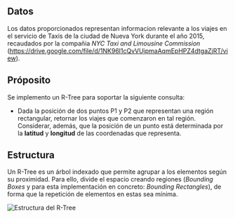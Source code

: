 ## Datos 
Los datos proporcionados representan informacion relevante a los viajes en el servicio de Taxis de la ciudad de Nueva York durante el año 2015, recaudados por la compañia *NYC Taxi and Limousine Commission* (https://drive.google.com/file/d/1NK96l1cQvVUjpmaAqmEpHPZ4dtgaZjRT/view).   
## Próposito
Se implemento un R-Tree para soportar la siguiente consulta:  
* Dada la posición de dos puntos P1 y P2 que representan una región rectangular, retornar los viajes que comenzaron en tal región.
Considerar, además, que la posición de un punto está determinada por la **latitud** y **longitud** de las coordenadas que representa.
## Estructura
Un R-Tree es un árbol indexado que permite agrupar a los elementos según su proximidad. Para ello, divide el espacio creando regiones (*Bounding Boxes* y para esta implementación en concreto: *Bounding Rectangles*), de forma que la repetición de elementos en estas sea mínima.

![Estructura del R-Tree](https://github.com/ecordovaa/cc_proyecto/blob/main/src/Rtree.png)
